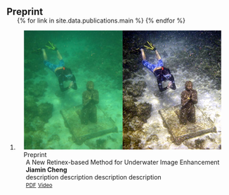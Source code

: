 <h1 id="publications"></h1>

<h2 style="margin: 60px 0px -15px;">Preprint</h2>


<div class="publications">
<ol class="bibliography">

{% for link in site.data.publications.main %}
{% endfor %}

<li>
<div class="pub-row">
  <div class="col-sm-3 abbr" style="position: relative;padding-right: 15px;padding-left: 15px;">
    <img src="../Figs/un1.png" class="teaser img-fluid z-depth-1">
            <abbr class="badge">Preprint</abbr>
  </div>
  <div class="col-sm-9" style="position: relative;padding-right: 15px;padding-left: 20px;">
      <div class="title">A New Retinex-based Method for Underwater Image Enhancement</div>
      <div class="author"><strong>Jiamin Cheng</strong></div>
      <div class="periodical">description description description description</div>
    <div class="links">
      <a href="https://openaccess.thecvf.com/content_CVPR_2019/papers/Sun_Meta-Transfer_Learning_for_Few-Shot_Learning_CVPR_2019_paper.pdf" class="btn btn-sm z-depth-0" role="button" target="_blank" style="font-size:12px;">PDF</a>
      <!-- a href="https://github.com/yaoyao-liu/meta-transfer-learning" class="btn btn-sm z-depth-0" role="button" target="_blank" style="font-size:12px;">Code</a -->
      <a href="https://youtu.be/D2sRUVyj0YU" class="btn btn-sm z-depth-0" role="button" target="_blank" style="font-size:12px;">Video</a>
    </div>
  </div>
</div>
</li>


</ol>
</div>


